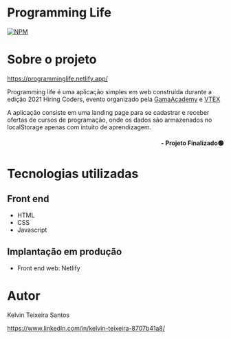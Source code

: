 # Programming Life 
[![NPM](https://img.shields.io/npm/l/react)](https://github.com/kelvinteixeira/LandingPage-HiringCoders/blob/main/LICENSE) 

# Sobre o projeto
https://programminglife.netlify.app/

Programming life é uma aplicação simples em web construída durante a edição 2021 Hiring Coders, evento organizado pela [GamaAcademy](https://www.gama.academy/ "Site da Gama Academy") e [VTEX](https://vtex.com/br-pt/ "Site da VTEX")  
 
A aplicação consiste em uma landing page para se cadastrar e receber ofertas de cursos de programação, onde os dados são armazenados no localStorage apenas com intuito de aprendizagem.

#### <div align="right">- Projeto Finalizado🟢 <div>

# Tecnologias utilizadas
## Front end
- HTML 
- CSS 
- Javascript 

## Implantação em produção
- Front end web: Netlify

# Autor

Kelvin Teixeira Santos

https://www.linkedin.com/in/kelvin-teixeira-8707b41a8/

